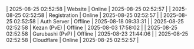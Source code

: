 | 2025-08-25 02:52:58 | Website | Online | 2025-08-25 02:52:57 |
| 2025-08-25 02:52:58 | Registration | Online | 2025-08-25 02:52:57 |
| 2025-08-25 02:52:58 | Auth Server | Offline | 2025-08-18 09:33:31 |
| 2025-08-25 02:52:58 | Kezan (PvE) | Offline | 2025-08-03 17:58:02 |
| 2025-08-25 02:52:58 | Gurubashi (PvP) | Offline | 2025-08-23 21:44:06 |
| 2025-08-25 02:52:58 | Cloudflare | Online | 2025-08-25 02:52:57 |
